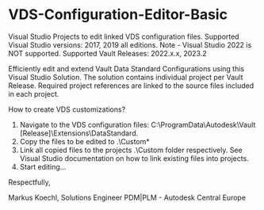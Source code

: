 # VDS-Configuration-Editor-Basic
Visual Studio Projects to edit linked VDS configuration files.
Supported Visual Studio versions: 2017, 2019 all editions. Note - Visual Studio 2022 is NOT supported.
Supported Vault Releases: 2022.x.x, 2023.2

Efficiently edit and extend Vault Data Standard Configurations using this Visual Studio Solution.
The solution contains individual project per Vault Release. Required project references are linked to the source files included in each project.

How to create VDS customizations?
1. Navigate to the VDS configuration files: C:\ProgramData\Autodesk\Vault [Release]\Extensions\DataStandard.
2. Copy the files to be edited to .\Custom* 
3. Link all copied files to the projects .\Custom folder respectively. See Visual Studio documentation on how to link existing files into projects.
4. Start editing...


Respectfully,

Markus Koechl, Solutions Engineer PDM|PLM - Autodesk Central Europe
